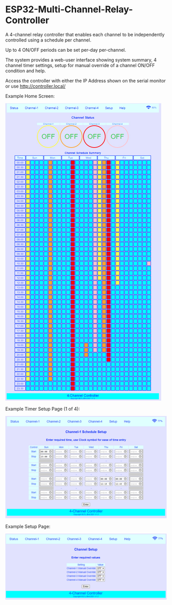 # ESP32-Multi-Channel-Relay-Controller

A 4-channel relay controller that enables each channel to be independently controlled using a schedule per channel.

Up to 4 ON/OFF periods can be set per-day per-channel.

The system provides a web-user interface showing system summary, 4 channel timer settings, setup for manual override of a channel ON/OFF condition and help.

Access the controller with either the IP Address shown on the serial monitor or use http://controller.local/

Example Home Screen:

![alt_text, width="200"](/Image1.jpg)

Example Timer Setup Page (1 of 4):

![alt_text, width="100"](/Image2.jpg)

Example Setup Page:

![alt_text, width="100"](/Image3.jpg)



